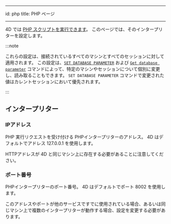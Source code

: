 - - -
id: php title: PHP ページ
- - -

4D では [PHP スクリプトを実行できます](https://doc.4d.com/4Dv20/4D/20.1/Executing-PHP-scripts-in-4D.300-6480814.ja.html)。 このページでは、そのインタープリターを設定します。


:::note

これらの設定は、接続されているすべてのマシンとすべてのセッションに対して適用されます。 この設定は、[`SET DATABASE PARAMETER`](https://doc.4d.com/4dv20/help/command/ja/page642.html) および [`Get database parameter`](https://doc.4d.com/4dv20/help/command/ja/page643.html) コマンドによって、特定のマシンやセッションについて個別に変更し、読み取ることもできます。 `SET DATABASE PARAMETER` コマンドで変更された値はカレントセッションにおいて優先されます。

:::


## インタープリター

### IPアドレス

PHP 実行リクエストを受け付ける PHPインタープリターのアドレス。 4D はデフォルトでアドレス 127.0.0.1 を使用します。

HTTPアドレスが 4D と同じマシン上に存在する必要があることに注意してください。

### ポート番号

PHPインタープリターのポート番号。 4D はデフォルトでポート 8002 を使用します。

このアドレスやポートが他のサービスですでに使用されている場合、あるいは同じマシン上で複数のインタープリターが動作する場合、設定を変更する必要があります。 


